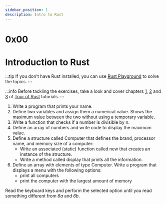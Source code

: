 ```yaml
---
sidebar_position: 1
description: Intro to Rust  
---
```


# 0x00
# Introduction to Rust

:::tip
If you don't have Rust installed, you can use [Rust Playground](https://play.rust-lang.org/) to solve the topics.
:::

:::info
Before tackling the exercises, take a look and cover chapters [1](https://tourofrust.com/chapter_1_en.html), [2](https://tourofrust.com/chapter_2_en.html) and [3](https://tourofrust.com/chapter_3_en.html) of [Tour of Rust](https://tourofrust.com/) tutorials.
:::

1. Write a program that prints your name.
2. Define two variables and assign them a numerical value. Shows the maximum value between the two without using a temporary variable.
3. Write a function that checks if a number is divisible by n.
4. Define an array of numbers and write code to display the maximum value.
5. Define a structure called Computer that defines the brand, processor name, and memory size of a computer:
    - Write an associated (static) function called new that creates an instance of the structure.
    - Write a method called display that prints all the information.
6. Define an array with elements of type Computer. Write a program that displays a menu with the following options:
    - print all computers
    - print the computer with the largest amount of memory  

Read the keyboard keys and perform the selected option until you read something different from _6a_ and _6b_.

